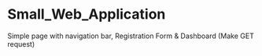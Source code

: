# Small_Web_Application
Simple page with navigation bar, Registration Form &amp; Dashboard (Make GET request)
